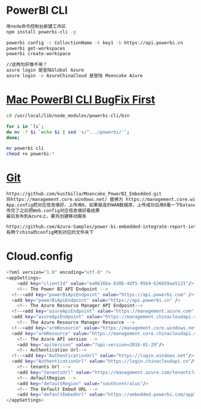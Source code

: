 

# PowerBI CLI
```sh
用node命令控制台新建工作区
npm install powerbi-cli -g

powerbi config -c ColloctionName -k key1 -b https://api.powerbi.cn
powerbi get-workspaces
powerbi create-workspace

//这两句好像不用？
azure login 是登陆Global Azure
azure login -e AzureChinaCloud 是登陆 Mooncake Azure 
```

# [Mac PowerBI CLI BugFix First](https://docs.azure.cn/zh-cn/articles/azure-operations-guide/power-bi-embedded/aog-power-bi-embedded-cli-cannot-be-used-in-mac-os)
```sh
cd /usr/local/lib/node_modules/powerbi-cli/bin

for i in `ls`; 
do mv -f $i `echo $i | sed 's/^.../powerbi/'`; 
done;

mv powerbi cli
chmod +x powerbi-*
```

# [Git](https://docs.azure.cn/zh-cn/articles/azure-operations-guide/power-bi-embedded/aog-power-bi-embedded-sample-configuration-steps)
```sh
https://github.com/kustbilla/Mooncake_PowerBI_Embedded.git
将https://management.core.windows.net/ 替换为 https://management.core.windows.net/  
App.config把对应信息填好，上传用6，如果是连的WAN数据库，上传成功后用8看一下DatasetId，之后用7设置字符串Data Source=www.azure.cn;Initial Catalog=dbname;
传完了之后把Web.config对应信息填好看结果
最后发布到Azure上，要先创建移动服务

https://github.com/Azure-Samples/power-bi-embedded-integrate-report-into-web-app.git
有两个china的config拷到对应的文件夹下
```

# Cloud.config
```sh
<?xml version="1.0" encoding="utf-8" ?>
<appSettings>
	<add key="clientId" value="ea0616ba-638b-4df5-95b9-636659ae5121"/>
	<!-- The Power BI API Endpoint -->
  <!--<add key="powerBiApiEndpoint" value="https://api.powerbi.com" />-->
  <add key="powerBiApiEndpoint" value="https://api.powerbi.cn" />
	<!-- The Azure Resource Manager API Endpoint-->
  <!--<add key="azureApiEndpoint" value="https://management.azure.com" />-->
  <add key="azureApiEndpoint" value="https://management.chinacloudapi.cn" />
	<!-- The Azure Resource Manager Resource -->
  <!--<add key="armResource" value="https://management.core.windows.net/"/>-->
  <add key="armResource" value="https://management.core.chinacloudapi.cn"/>
	<!-- The Azure API version -->
	<add key="apiVersion" value="?api-version=2016-01-29"/>
	<!-- Authentication Url-->
  <!--<add key="AuthenticationUrl" value="https://login.windows.net"/>-->
  <add key="AuthenticationUrl" value="https://login.chinacloudapi.cn"/>
	<!-- tenants Url -->
	<add key="tenantsUrl" value="https://management.azure.com/tenants?api-version=2016-01-29" />
	<!-- defaultRegion -->
	<add key="defaultRegion" value="southcentralus"/>
	<!-- The Default Embed URL -->
	<add key="defaultEmbedUrl" value="https://embedded.powerbi.com/appTokenReportEmbed" />
</appSettings>
```



